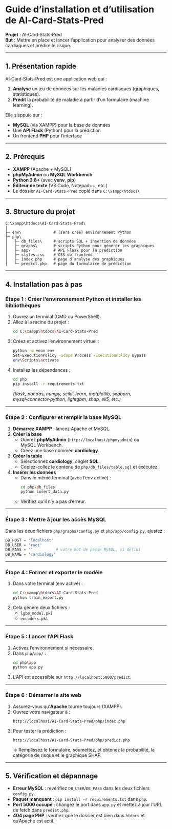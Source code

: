 # Guide d’installation et d’utilisation de AI‑Card‑Stats‑Pred

**Projet** : AI‑Card‑Stats‑Pred  
**But** : Mettre en place et lancer l’application pour analyser des données cardiaques et prédire le risque.

---

## 1. Présentation rapide

AI‑Card‑Stats‑Pred est une application web qui :

1. **Analyse** un jeu de données sur les maladies cardiaques (graphiques, statistiques).  
2. **Prédit** la probabilité de maladie à partir d’un formulaire (machine learning).  

Elle s’appuie sur :
- **MySQL** (via XAMPP) pour la base de données  
- Une **API Flask** (Python) pour la prédiction  
- Un frontend **PHP** pour l’interface  

---

## 2. Prérequis

- **XAMPP** (Apache + MySQL)  
- **phpMyAdmin** ou **MySQL Workbench**  
- **Python 3.8+** (avec **venv**, **pip**)  
- **Éditeur de texte** (VS Code, Notepad++, etc.)  
- Le dossier `AI‑Card‑Stats‑Pred` copié dans `C:\xampp\htdocs\`

---

## 3. Structure du projet

```
C:\xampp\htdocs\AI‑Card‑Stats‑Pred\
│
├─ env\              # (sera créé) environnement Python
├─ php\
│   ├─ db_files\     # scripts SQL + insertion de données
│   ├─ graphs\       # scripts Python pour générer les graphiques
│   ├─ app\          # API Flask pour la prédiction
│   ├─ styles.css    # CSS du frontend
│   ├─ index.php     # page d’analyse des graphiques
│   └─ predict.php   # page du formulaire de prédiction
```

---

## 4. Installation pas à pas

### Étape 1 : Créer l’environnement Python et installer les bibliothèques

1. Ouvrez un terminal (CMD ou PowerShell).  
2. Allez à la racine du projet :
   ```bash
   cd C:\xampp\htdocs\AI‑Card‑Stats‑Pred
   ```
3. Créez et activez l’environnement virtuel :
   ```bash
   python -m venv env
   Set-ExecutionPolicy -Scope Process -ExecutionPolicy Bypass
   env\Scripts\activate
   ```
4. Installez les dépendances :
   ```bash
   cd php
   pip install -r requirements.txt
   ```
   *(flask, pandas, numpy, scikit‑learn, matplotlib, seaborn, mysql‑connector‑python, lightgbm, shap, eli5, etc.)*

---

### Étape 2 : Configurer et remplir la base MySQL

1. **Démarrez XAMPP** : lancez Apache et MySQL.  
2. **Créer la base**  
   - Ouvrez **phpMyAdmin** (`http://localhost/phpmyadmin`) ou MySQL Workbench.  
   - Créez une base nommée **cardiology**.  
3. **Créer la table**  
   - Sélectionnez **cardiology**, onglet **SQL**.  
   - Copiez-collez le contenu de `php/db_files/table.sql` et exécutez.  
4. **Insérer les données**  
   - Dans le même terminal (avec l’env activé) :
     ```bash
     cd php\db_files
     python insert_data.py
     ```
   - Vérifiez qu’il n’y a pas d’erreur.

---

### Étape 3 : Mettre à jour les accès MySQL

Dans les deux fichiers `php/graphs/config.py` et `php/app/config.py`, ajustez :
```python
DB_HOST = 'localhost'
DB_USER = 'root'
DB_PASS = ''          # votre mot de passe MySQL, si défini
DB_NAME = 'cardiology'
```

---

### Étape 4 : Former et exporter le modèle

1. Dans votre terminal (env activé) :
   ```bash
   cd C:\xampp\htdocs\AI‑Card‑Stats‑Pred
   python train_export.py
   ```
2. Cela génère deux fichiers :
   - `lgbm_model.pkl`  
   - `encoders.pkl`  

---

### Étape 5 : Lancer l’API Flask

1. Activez l’environnement si nécessaire.  
2. Dans `php/app/` :
   ```bash
   cd php\app
   python app.py
   ```
3. L’API est accessible sur `http://localhost:5000/predict`.

---

### Étape 6 : Démarrer le site web

1. Assurez-vous qu’**Apache** tourne toujours (XAMPP).  
2. Ouvrez votre navigateur à :
   ```
   http://localhost/AI‑Card‑Stats‑Pred/php/index.php
   ```
3. Pour tester la prédiction :
   ```
   http://localhost/AI‑Card‑Stats‑Pred/php/predict.php
   ```
   → Remplissez le formulaire, soumettez, et obtenez la probabilité, la catégorie de risque et le graphique SHAP.

---

## 5. Vérification et dépannage

- **Erreur MySQL** : revérifiez `DB_USER`/`DB_PASS` dans les deux fichiers `config.py`.  
- **Paquet manquant** : `pip install -r requirements.txt` dans `php`.  
- **Port 5000 occupé** : changez le port dans `app.py` et mettez à jour l’URL de fetch dans `predict.php`.  
- **404 page PHP** : vérifiez que le dossier est bien dans `htdocs` et qu’Apache est actif.
